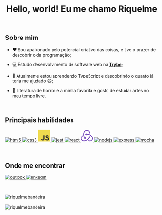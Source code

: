 <h1 align="center">Hello, world! Eu me chamo Riquelme</h1>

<br>

<h2 align="left">Sobre mim</h2>

- ❤️ Sou apaixonado pelo potencial criativo das coisas, e tive o prazer de descobrir o da programação;

- 💻 Estudo desenvolvimento de software web na <a href="https://www.betrybe.com/"><b>Trybe</b></a>;

- 🌱 Atualmente estou aprendendo TypeScript e descobrindo o quanto já teria me ajudado 😆;

- 👻 Literatura de horror é a minha favorita e gosto de estudar artes no meu tempo livre.

<br>

<h2 align="left">Principais habilidades</h2>

<div align="left">
   <a href="https://www.w3.org/html/" target="_blank" rel="noreferrer"> 
    <img src="https://cdn.jsdelivr.net/gh/devicons/devicon/icons/html5/html5-original.svg" alt="html5" width="40" height="40" /> 
  </a>
  <a href="https://www.w3schools.com/css/" target="_blank" rel="noreferrer">
    <img src="https://cdn.jsdelivr.net/gh/devicons/devicon/icons/css3/css3-original.svg" alt="css3" width="40" height="40" />
  </a>
    <a href="https://developer.mozilla.org/en-US/docs/Web/JavaScript" target="_blank" rel="noreferrer">
    <img src="https://raw.githubusercontent.com/devicons/devicon/master/icons/javascript/javascript-original.svg" alt="javascript" width="40" height="40" />
  </a>
    <a href="https://jestjs.io" target="_blank" rel="noreferrer"> 
    <img src="https://www.vectorlogo.zone/logos/jestjsio/jestjsio-icon.svg" alt="jest" width="40" height="40" /> 
  </a>
    <a href="https://reactjs.org/" target="_blank" rel="noreferrer"> 
   <img src="https://cdn.jsdelivr.net/gh/devicons/devicon/icons/react/react-original.svg" alt="react" width="40" height="40" /> 
  </a>
  <a href="https://redux.js.org" target="_blank" rel="noreferrer"> 
    <img src="https://raw.githubusercontent.com/devicons/devicon/master/icons/redux/redux-original.svg" alt="redux" width="40" height="40" /> 
  </a>
    <a href="https://nodejs.org" target="_blank" rel="noreferrer"> 
    <img src="https://cdn.jsdelivr.net/gh/devicons/devicon/icons/nodejs/nodejs-original.svg" alt="nodejs" width="40" height="40" /> 
  </a>
  <a href="https://expressjs.com" target="_blank" rel="noreferrer">
    <img src="https://cdn.jsdelivr.net/gh/devicons/devicon/icons/express/express-original.svg" alt="express" width="40" height="40" />
  </a>
  <a href="https://mochajs.org" target="_blank" rel="noreferrer"> 
    <img src="https://www.vectorlogo.zone/logos/mochajs/mochajs-icon.svg" alt="mocha" width="40" height="40" /> 
  </a>
</div>


<br>
<br>

<h2 align="left">Onde me encontrar</h2>

<div align="left"> 
  <a href="mailto:riquelmebandeira1@outlook.com" target="_blank" rel="noreferrer"> 
    <img src="https://img.shields.io/badge/Microsoft_Outlook-0078D4?style=for-the-badge&logo=microsoft-outlook&logoColor=white" alt="outlook" /> 
  </a>
    <a href="https://www.linkedin.com/in/riquelme-bandeira/" target="_blank" rel="noreferrer"> 
    <img src="https://img.shields.io/badge/LinkedIn-0077B5?style=for-the-badge&logo=linkedin&logoColor=white" alt="linkedin" /> 
  </a>
</div>

<br>
<br>

<p>&nbsp;<img align="left" src="https://github-readme-stats.vercel.app/api?username=riquelmebandeira&show_icons=true&locale=en" alt="riquelmebandeira" /></p>

<p><img align="center" src="https://github-readme-stats.vercel.app/api/top-langs?username=riquelmebandeira&show_icons=true&locale=en&layout=compact" alt="riquelmebandeira" /></p>
